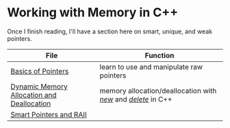 # Working with Memory in C++
Once I finish reading, I'll have a section here on smart, unique, and weak pointers.

| File | Function |
| ---- | -------- |
| [Basics of Pointers](https://github.com/EthanC2/Notes-and-Writeups/blob/main/C%2B%2B/Data%20and%20Data%20Types/Pointers.md) | learn to use and manipulate raw pointers |
| [Dynamic Memory Allocation and Deallocation](https://github.com/EthanC2/Notes-and-Writeups/blob/main/C++/Memory%20Management/Dynamic%20Memory%20Allocation%20and%20Deallocation.md) | memory allocation/deallocation with [_new_](https://www.geeksforgeeks.org/new-and-delete-operators-in-cpp-for-dynamic-memory/) and [_delete_](https://www.geeksforgeeks.org/new-and-delete-operators-in-cpp-for-dynamic-memory/) in C++ | 
| [Smart Pointers and RAII]() |  |
